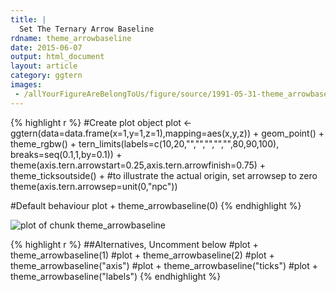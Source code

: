 ```yaml
---
title: |
  Set The Ternary Arrow Baseline
rdname: theme_arrowbaseline
date: 2015-06-07
output: html_document
layout: article
category: ggtern
images:
 - /allYourFigureAreBelongToUs/figure/source/1991-05-31-theme_arrowbaseline/theme_arrowbaseline-1.png
---
```





{% highlight r %}
#Create plot object
plot <- ggtern(data=data.frame(x=1,y=1,z=1),mapping=aes(x,y,z)) +
  geom_point() + theme_rgbw() +
  tern_limits(labels=c(10,20,"","","","","",80,90,100),
             breaks=seq(0.1,1,by=0.1)) +
  theme(axis.tern.arrowstart=0.25,axis.tern.arrowfinish=0.75) +
  theme_ticksoutside() +
  #to illustrate the actual origin, set arrowsep to zero
  theme(axis.tern.arrowsep=unit(0,"npc"))

 #Default behaviour
 plot + theme_arrowbaseline(0)
{% endhighlight %}

![plot of chunk theme_arrowbaseline](/allYourFigureAreBelongToUs/figure/source/1991-05-31-theme_arrowbaseline/theme_arrowbaseline-1.png) 

{% highlight r %}
 ##Alternatives, Uncomment below
 #plot + theme_arrowbaseline(1)
 #plot + theme_arrowbaseline(2)
 #plot + theme_arrowbaseline("axis")
 #plot + theme_arrowbaseline("ticks")
 #plot + theme_arrowbaseline("labels")
{% endhighlight %}